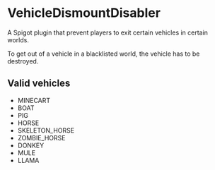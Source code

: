 # VehicleDismountDisabler

A Spigot plugin that prevent players to exit certain vehicles in certain worlds.

To get out of a vehicle in a blacklisted world, the vehicle has to be destroyed.

## Valid vehicles
 - MINECART
 - BOAT
 - PIG
 - HORSE
 - SKELETON_HORSE
 - ZOMBIE_HORSE
 - DONKEY
 - MULE
 - LLAMA
